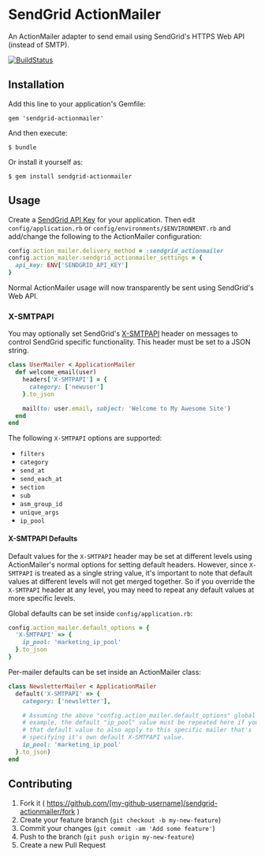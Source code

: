 # SendGrid ActionMailer

An ActionMailer adapter to send email using SendGrid's HTTPS Web API (instead of SMTP).

[![BuildStatus](https://travis-ci.org/eddiezane/sendgrid-actionmailer.svg?branch=master)](https://travis-ci.org/eddiezane/sendgrid-actionmailer)

## Installation

Add this line to your application's Gemfile:

    gem 'sendgrid-actionmailer'

And then execute:

    $ bundle

Or install it yourself as:

    $ gem install sendgrid-actionmailer
    

## Usage

Create a [SendGrid API Key](https://app.sendgrid.com/settings/api_keys) for your application. Then edit `config/application.rb` or `config/environments/$ENVIRONMENT.rb` and add/change the following to the ActionMailer configuration:

```ruby
config.action_mailer.delivery_method = :sendgrid_actionmailer
config.action_mailer.sendgrid_actionmailer_settings = {
  api_key: ENV['SENDGRID_API_KEY']
}
```

Normal ActionMailer usage will now transparently be sent using SendGrid's Web API.

### X-SMTPAPI

You may optionally set SendGrid's [X-SMTPAPI](https://sendgrid.com/docs/API_Reference/SMTP_API/index.html) header on messages to control SendGrid specific functionality. This header must be set to a JSON string.

```ruby
class UserMailer < ApplicationMailer
  def welcome_email(user)
    headers['X-SMTPAPI'] = {
      category: ['newuser']
    }.to_json

    mail(to: user.email, subject: 'Welcome to My Awesome Site')
  end
end
```

The following `X-SMTPAPI` options are supported:

- `filters`
- `category`
- `send_at`
- `send_each_at`
- `section`
- `sub`
- `asm_group_id`
- `unique_args`
- `ip_pool`

#### X-SMTPAPI Defaults

Default values for the `X-SMTPAPI` header may be set at different levels using ActionMailer's normal options for setting default headers. However, since `X-SMTPAPI` is treated as a single string value, it's important to note that default values at different levels will not get merged together. So if you override the `X-SMTPAPI` header at any level, you may need to repeat any default values at more specific levels.

Global defaults can be set inside `config/application.rb`:

```ruby
config.action_mailer.default_options = {
  'X-SMTPAPI' => {
    ip_pool: 'marketing_ip_pool'
  }.to_json
}
```

Per-mailer defaults can be set inside an ActionMailer class:

```ruby
class NewsletterMailer < ApplicationMailer
  default('X-SMTPAPI' => {
    category: ['newsletter'],

    # Assuming the above "config.action_mailer.default_options" global default
    # example, the default "ip_pool" value must be repeated here if you want
    # that default value to also apply to this specific mailer that's
    # specifying it's own default X-SMTPAPI value.
    ip_pool: 'marketing_ip_pool'
  }.to_json)
end
```

## Contributing

1. Fork it ( https://github.com/[my-github-username]/sendgrid-actionmailer/fork )
2. Create your feature branch (`git checkout -b my-new-feature`)
3. Commit your changes (`git commit -am 'Add some feature'`)
4. Push to the branch (`git push origin my-new-feature`)
5. Create a new Pull Request
